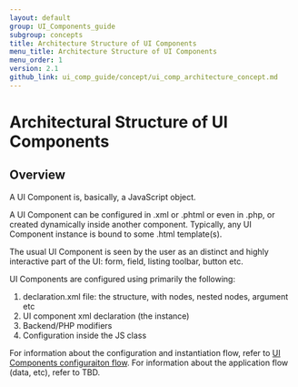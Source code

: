 ```yaml
---
layout: default
group: UI_Components_guide
subgroup: concepts
title: Architecture Structure of UI Components
menu_title: Architecture Structure of UI Components
menu_order: 1
version: 2.1
github_link: ui_comp_guide/concept/ui_comp_architecture_concept.md
---
```


# Architectural Structure of UI Components


## Overview

A UI Component is, basically, a JavaScript object.

A UI Component can be configured in .xml or .phtml or even in .php, or created dynamically inside another component. Typically, any UI Component instance is bound to some .html template(s).

The usual UI Component is seen by the user as an distinct and highly interactive part of the UI: form, field, listing toolbar, button etc.

 UI Components are configured using primarily the following:

 1) declaration.xml file: the structure, with nodes, nested nodes, argument etc 
 2) UI component xml declaration (the instance)
 3) Backend/PHP modifiers
 4) Configuration inside the JS class

 For information about the configuration and instantiation flow, refer to [UI Components configuraiton flow]({{page.baseurl}}ui_comp_guide/concepts/ui_comp_config_flow_concept.html).
 For information about the application flow (data, etc), refer to TBD.
